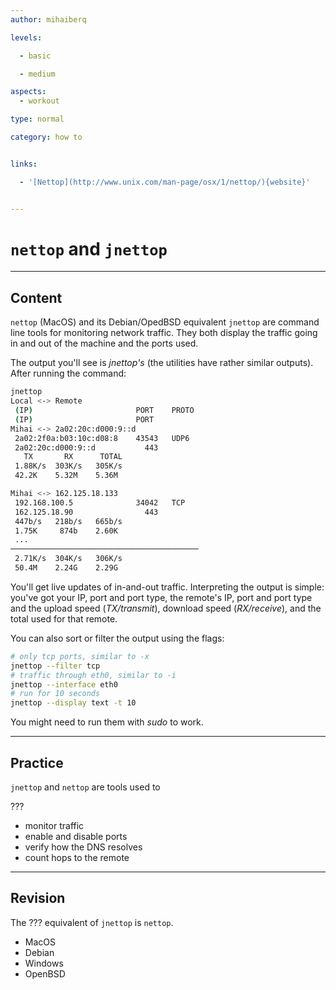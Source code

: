 ```yaml
---
author: mihaiberq

levels:

  - basic

  - medium

aspects:
  - workout

type: normal

category: how to


links:

  - '[Nettop](http://www.unix.com/man-page/osx/1/nettop/){website}'


---
```


# `nettop` and `jnettop`

---
## Content

`nettop` (MacOS) and its Debian/OpedBSD equivalent `jnettop` are command line tools for monitoring network traffic. They both display the traffic going in and out of the machine and the ports used.

The output you'll see is *jnettop's* (the utilities have rather similar outputs). After running the command:
```bash
jnettop
Local <-> Remote
 (IP)                       PORT    PROTO
 (IP)                       PORT
Mihai <-> 2a02:20c:d000:9::d
 2a02:2f0a:b03:10c:d08:8    43543   UDP6
 2a02:20c:d000:9::d           443
   TX       RX      TOTAL
 1.88K/s  303K/s   305K/s
 42.2K    5.32M    5.36M

Mihai <-> 162.125.18.133
 192.168.100.5              34042   TCP
 162.125.18.90                443
 447b/s   218b/s   665b/s
 1.75K     874b    2.60K
 ...
──────────────────────────────────────────
 2.71K/s  304K/s   306K/s
 50.4M    2.24G    2.29G
```
You'll get live updates of in-and-out traffic. Interpreting the output is simple: you've got your IP, port and port type, the remote's IP, port and port type and the upload speed (*TX/transmit*), download speed (*RX/receive*), and the total used for that remote.

You can also sort or filter the output using the flags:
```bash
# only tcp ports, similar to -x
jnettop --filter tcp
# traffic through eth0, similar to -i
jnettop --interface eth0
# run for 10 seconds
jnettop --display text -t 10
```
You might need to run them with *sudo* to work.

---
## Practice

`jnettop` and `nettop` are tools used to

???


* monitor traffic
* enable and disable ports
* verify how the DNS resolves
* count hops to the remote

---
## Revision

The ??? equivalent of `jnettop` is `nettop`.


* MacOS
* Debian
* Windows
* OpenBSD

 
 

